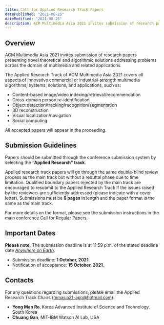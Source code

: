 ```yaml
---
title: Call for Applied Research Track Papers 
datePublished: "2021-08-25"
dateModified: "2021-08-25"
description: ACM Multimedia Asia 2021 invites submission of research papers presenting novel theoretical and algorithmic solutions addressing problems across the domain of multimedia and related applications.
---
```


## Overview

ACM Multimedia Asia 2021 invites submission of research papers presenting novel theoretical and algorithmic solutions addressing problems across the domain of multimedia and related applications.

The Applied Research Track of ACM Multimedia Asia 2021 covers all aspects of innovative commercial or industrial-strength multimedia algorithms, systems, solutions, and applications, such as:
- Content-based image/video indexing/retrieval/recommendation
- Cross-domain person re-identification
- Object detection/tracking/recognition/segmentation 
- 3D reconstruction
- Visual localization/navigation
- Social computing

All accepted papers will appear in the proceeding.


## Submission Guidelines
Papers should be submitted through the conference submission system by selecting the **“Applied Research” track**.

Applied research track papers will go through the same double-blind review process as the main track but without a rebuttal phase due to time limitation. Qualified boundary papers rejected by the main track are encouraged to resubmit to the Applied Research Track if the issues raised by the reviewers are sufficiently addressed (please indicate with a cover letter). Submissions must be **6 pages** in length and the paper format is the same as the main track. 

For more details on the format, please see the submission instructions in the main conference [Call for Regular Papers](https://mmasia2021.uqcloud.net/call-for-papers). 


<!-- **Please submit your paper to the submission system [https://cmt3.research.microsoft.com/MMASIA2021/](https://cmt3.research.microsoft.com/MMASIA2021/)** -->



## Important Dates

**Please note:** The submission deadline is at 11:59 p.m. of the stated deadline date [*Anywhere on Earth*](https://www.timeanddate.com/time/zones/aoe).

- Submission deadline: **1 October, 2021**.
- Notification of acceptance: **15 October, 2021**.


## Contacts
For any questions regarding submissions, please email the Applied Research Track Chairs ([mmasia21-app@hotmail.com](mailto:mmasia21-app@hotmail.com)):

- **Yong Man Ro**, Korea Advanced Institute of Science and Technology, South Korea
- **Chuang Gan**, MIT-IBM Watson AI Lab, USA 